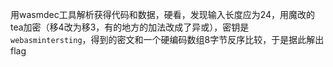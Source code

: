 用wasmdec工具解析获得代码和数据，硬看，发现输入长度应为24，用魔改的tea加密（移4改为移3，有的地方的加法改成了异或），密钥是`webasmintersting`，得到的密文和一个硬编码数组8字节反序比较，于是据此解出flag
